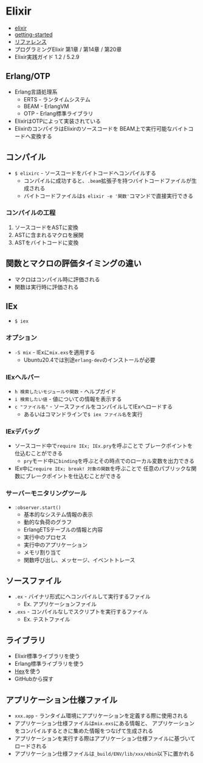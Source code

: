 # Elixir
- [elixir](https://elixir-lang.jp/)
- [getting-started](https://elixir-lang.jp/getting-started/introduction.html)
- [リファレンス](https://hexdocs.pm/elixir)
- プログラミングElixir 第1章 / 第14章 / 第20章
- Elixir実践ガイド 1.2 / 5.2.9

## Erlang/OTP
- Erlang言語処理系
  - ERTS - ランタイムシステム
  - BEAM - ErlangVM
  - OTP - Erlang標準ライブラリ
- ElixirはOTPによって実装されている
- ElixirのコンパイラはElixirのソースコードを
  BEAM上で実行可能なバイトコードへ変換する

## コンパイル
- `$ elixirc` - ソースコードをバイトコードへコンパイルする
  - コンパイルに成功すると、`.beam`拡張子を持つバイトコードファイルが生成される
  - バイトコードファイルは`$ elixir -e '関数'`コマンドで直接実行できる

### コンパイルの工程
1. ソースコードをASTに変換
2. ASTに含まれるマクロを展開
3. ASTをバイトコードに変換

## 関数とマクロの評価タイミングの違い
- マクロはコンパイル時に評価される
- 関数は実行時に評価される

## IEx
- `$ iex`

### オプション
- `-S mix` - IExに`mix.exs`を適用する
  - Ubuntu20.4では別途`erlang-dev`のインストールが必要

### IExヘルパー
- `h 検索したいモジュールや関数` - ヘルプガイド
- `i 検索したい値` - 値についての情報を表示する
- `c "ファイル名"` - ソースファイルをコンパイルしてIExへロードする
  - あるいはコマンドラインで`$ iex ファイル名`を実行

### IExデバッグ
- ソースコード中で`require IEx; IEx.pry`を呼ぶことで
  ブレークポイントを仕込むことができる
  - `pry`モード中に`binding`を呼ぶとその時点でのローカル変数を出力できる
- IEx中に`require IEx; break! 対象の関数`を呼ぶことで
  任意のパブリックな関数にブレークポイントを仕込むことができる

### サーバーモニタリングツール
- `:observer.start()`
  - 基本的なシステム情報の表示
  - 動的な負荷のグラフ
  - ErlangETSテーブルの情報と内容
  - 実行中のプロセス
  - 実行中のアプリケーション
  - メモリ割り当て
  - 関数呼び出し、メッセージ、イベントトレース

## ソースファイル
- `.ex` - バイナリ形式にへコンパイルして実行するファイル
  - Ex. アプリケーションファイル
- `.exs` - コンパイルなしでスクリプトを実行するファイル
  - Ex. テストファイル

## ライブラリ
- Elixir標準ライブラリを使う
- Erlang標準ライブラリを使う
- [Hex](https://hex.pm/)を使う
- GitHubから探す

## アプリケーション仕様ファイル
- `xxx.app` - ランタイム環境にアプリケーションを定義する際に使用される
- アプリケーション仕様ファイルは`mix.exs`にある情報と、
  アプリケーションをコンパイルするときに集めた情報をつなげて生成される
- アプリケーションを実行する際はアプリケーション仕様ファイルに基づいてロードされる
- アプリケーション仕様ファイルは`_build/ENV/lib/xxx/ebin`以下に置かれる
